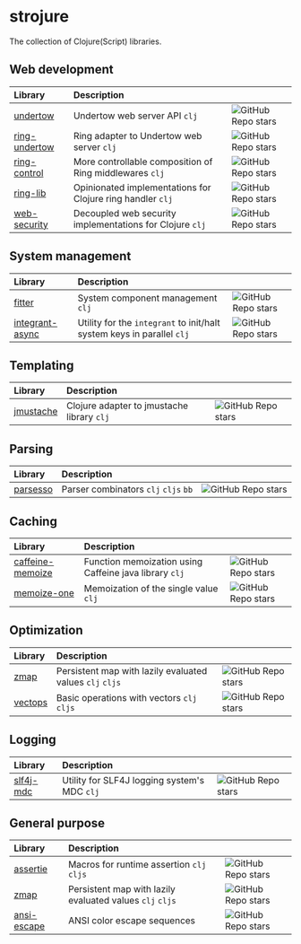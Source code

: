 # strojure

The collection of Clojure(Script) libraries.

## Web development

| Library                                                    | Description                                                |                                                                                               |
|:-----------------------------------------------------------|:-----------------------------------------------------------|:----------------------------------------------------------------------------------------------|
| [undertow](https://github.com/strojure/undertow)           | Undertow web server API `clj`                              | ![GitHub Repo stars](https://img.shields.io/github/stars/strojure/undertow?style=social)      |
| [ring-undertow](https://github.com/strojure/ring-undertow) | Ring adapter to Undertow web server `clj`                  | ![GitHub Repo stars](https://img.shields.io/github/stars/strojure/ring-undertow?style=social) |
| [ring-control](https://github.com/strojure/ring-control)   | More controllable composition of Ring middlewares `clj`    | ![GitHub Repo stars](https://img.shields.io/github/stars/strojure/ring-control?style=social)  |
| [ring-lib](https://github.com/strojure/ring-lib)           | Opinionated implementations for Clojure ring handler `clj` | ![GitHub Repo stars](https://img.shields.io/github/stars/strojure/ring-lib?style=social)      |
| [web-security](https://github.com/strojure/web-security)   | Decoupled web security implementations for Clojure `clj`   | ![GitHub Repo stars](https://img.shields.io/github/stars/strojure/web-security?style=social)  |

## System management

| Library                                                        | Description                                                            |                                                                                                 |
|:---------------------------------------------------------------|:-----------------------------------------------------------------------|-------------------------------------------------------------------------------------------------|
| [fitter](https://github.com/strojure/fitter)                   | System component management `clj`                                      | ![GitHub Repo stars](https://img.shields.io/github/stars/strojure/fitter?style=social)          |
| [integrant-async](https://github.com/strojure/integrant-async) | Utility for the `integrant` to init/halt system keys in parallel `clj` | ![GitHub Repo stars](https://img.shields.io/github/stars/strojure/integrant-async?style=social) |

## Templating

| Library                                            | Description                                |                                                                                           |
|:---------------------------------------------------|:-------------------------------------------|:------------------------------------------------------------------------------------------|
| [jmustache](https://github.com/strojure/jmustache) | Clojure adapter to jmustache library `clj` | ![GitHub Repo stars](https://img.shields.io/github/stars/strojure/jmustache?style=social) |

## Parsing

| Library                                          | Description                          |                                                                                          |
|:-------------------------------------------------|:-------------------------------------|------------------------------------------------------------------------------------------|
| [parsesso](https://github.com/strojure/parsesso) | Parser combinators `clj` `cljs` `bb` | ![GitHub Repo stars](https://img.shields.io/github/stars/strojure/parsesso?style=social) |

## Caching

| Library                                                          | Description                                            |                                                                                                  |
|:-----------------------------------------------------------------|:-------------------------------------------------------|--------------------------------------------------------------------------------------------------|
| [caffeine-memoize](https://github.com/strojure/caffeine-memoize) | Function memoization using Caffeine java library `clj` | ![GitHub Repo stars](https://img.shields.io/github/stars/strojure/caffeine-memoize?style=social) |
| [memoize-one](https://github.com/strojure/memoize-one)           | Memoization of the single value `clj`                  | ![GitHub Repo stars](https://img.shields.io/github/stars/strojure/memoize-one?style=social)      |

## Optimization

| Library                                        | Description                                              |                                                                                         |
|:-----------------------------------------------|:---------------------------------------------------------|-----------------------------------------------------------------------------------------|
| [zmap](https://github.com/strojure/zmap)       | Persistent map with lazily evaluated values `clj` `cljs` | ![GitHub Repo stars](https://img.shields.io/github/stars/strojure/zmap?style=social)    |
| [vectops](https://github.com/strojure/vectops) | Basic operations with vectors `clj` `cljs`               | ![GitHub Repo stars](https://img.shields.io/github/stars/strojure/vectops?style=social) |

## Logging

| Library                                            | Description                                  |                                                                                           |
|:---------------------------------------------------|:---------------------------------------------|-------------------------------------------------------------------------------------------|
| [slf4j-mdc](https://github.com/strojure/slf4j-mdc) | Utility for SLF4J logging system's MDC `clj` | ![GitHub Repo stars](https://img.shields.io/github/stars/strojure/slf4j-mdc?style=social) |

## General purpose

| Library                                                | Description                                              |                                                                                             |
|:-------------------------------------------------------|:---------------------------------------------------------|---------------------------------------------------------------------------------------------|
| [assertie](https://github.com/strojure/assertie)       | Macros for runtime assertion `clj` `cljs`                | ![GitHub Repo stars](https://img.shields.io/github/stars/strojure/assertie?style=social)    |
| [zmap](https://github.com/strojure/zmap)               | Persistent map with lazily evaluated values `clj` `cljs` | ![GitHub Repo stars](https://img.shields.io/github/stars/strojure/zmap?style=social)        |
| [ansi-escape](https://github.com/strojure/ansi-escape) | ANSI color escape sequences                              | ![GitHub Repo stars](https://img.shields.io/github/stars/strojure/ansi-escape?style=social) |
